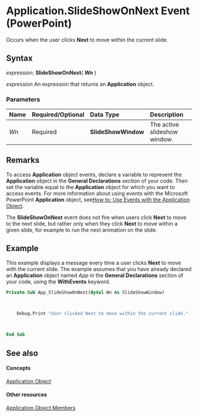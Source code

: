 
# Application.SlideShowOnNext Event (PowerPoint)

Occurs when the user clicks  **Next** to move within the current slide.


## Syntax

 _expression_. **SlideShowOnNext**( **_Wn_** )

 _expression_ An expression that returns an **Application** object.


### Parameters



|**Name**|**Required/Optional**|**Data Type**|**Description**|
|:-----|:-----|:-----|:-----|
| _Wn_|Required|**SlideShowWindow**|The active slideshow window.|

## Remarks

To access  **Application** object events, declare a variable to represent the **Application** object in the **General Declarations** section of your code. Then set the variable equal to the **Application** object for which you want to access events. For more information about using events with the Microsoft PowerPoint **Application** object, see[How to: Use Events with the Application Object](b657ab62-67fa-4eeb-736c-86e31a026c73.md).

The  **SlideShowOnNext** event does not fire when users click **Next** to move to the next slide, but rather only when they click **Next** to move within a given slide, for example to run the next animation on the slide.


## Example

This example displays a message every time a user clicks  **Next** to move with the current slide. The example assumes that you have already declared an **Application** object named _App_ in the **General Declarations** section of your code, using the **WithEvents** keyword.


```vb
Private Sub App_SlideShowOnNext(ByVal Wn As SlideShowWindow)



    Debug.Print "User clicked Next to move within the current slide."

        

End Sub
```


## See also


#### Concepts


[Application Object](978c2b99-4271-b953-4283-73b5f3d96f41.md)
#### Other resources


[Application Object Members](7a9042da-ef77-ebba-c872-f736bf486674.md)
